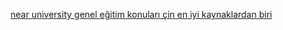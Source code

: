 
[near university genel eğitim konuları çin en iyi kaynaklardan biri  ](https://www.near.university/)</br>
